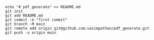 <code>
echo "# pdf_generate" >> README.md
git init
git add README.md
git commit -m "first commit"
git branch -M main
git remote add origin git@github.com:vasimpathan/pdf_generate.git
git push -u origin main
</code>

